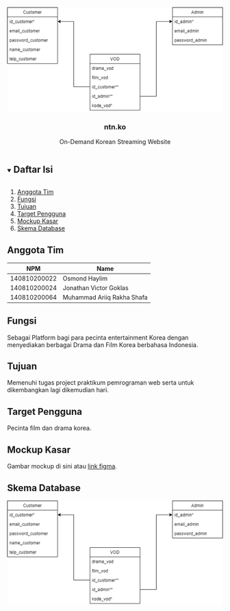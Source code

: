 <!-- Logo Proyek -->
<br />
<p align="center">
  <a href="https://github.com/github_username/repo_name">
    <img src="schemadatabasebg.drawio.png" alt="Logo">
  </a>

  <h3 align="center">ntn.ko</h3>

  <p align="center">
    On-Demand Korean Streaming Website
  </p>
</p>

<!-- Daftar Isi -->
<details open="open">
  <summary><h2 style="display: inline-block">Daftar Isi</h2></summary>
  <ol>
    <li><a href="#anggota-tim">Anggota Tim</a></li>
    <li><a href="#fungsi">Fungsi</a></li>
    <li><a href="#tujuan">Tujuan</a></li>
    <li><a href="#target-pengguna">Target Pengguna</a></li>
    <li><a href="#mockup-kasar">Mockup Kasar</a></li>
    <li><a href="#skema-database">Skema Database</a></li>
  </ol>
</details>

<!-- Anggota Tim -->
## Anggota Tim
| NPM           | Name        |
| ------------- |-------------|
| 140810200022  | Osmond Haylim    |
| 140810200024  | Jonathan Victor Goklas    |
| 140810200064  | Muhammad Ariiq Rakha Shafa   |

<!-- Fungsi -->
## Fungsi

Sebagai Platform bagi para pecinta entertainment Korea dengan menyediakan berbagai Drama dan Film Korea berbahasa Indonesia.

<!-- Tujuan -->
## Tujuan

Memenuhi tugas project praktikum pemrograman web serta untuk dikembangkan lagi dikemudian hari.

<!-- Target Pengguna -->
## Target Pengguna

Pecinta film dan drama korea.

<!-- Mockup Kasar -->
## Mockup Kasar

Gambar mockup di sini atau [link figma](https://www.figma.com/file/i0qXfGOCSH8dwJtlADWlym/xXxOJRxXx-Mockup?node-id=0%3A1).

<!-- Skema Database -->
## Skema Database
<img src="schemadatabasebg.drawio.png" alt="Schema">
